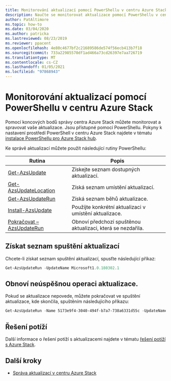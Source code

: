 ```yaml
---
title: Monitorování aktualizací pomocí PowerShellu v centru Azure Stack
description: Naučte se monitorovat aktualizace pomocí PowerShellu v centru Azure Stack.
author: PatAltimore
ms.topic: how-to
ms.date: 03/04/2020
ms.author: patricka
ms.lastreviewed: 08/23/2019
ms.reviewer: ppacent
ms.openlocfilehash: 4e80c4677bf2c21689586de574f56ecb413b7f18
ms.sourcegitcommit: 733a22985570df1ad466a73cd26397e7aa726719
ms.translationtype: MT
ms.contentlocale: cs-CZ
ms.lasthandoff: 01/05/2021
ms.locfileid: "97868943"
---
```

# <a name="monitor-updates-with-powershell-in-azure-stack-hub"></a>Monitorování aktualizací pomocí PowerShellu v centru Azure Stack

Pomocí koncových bodů správy centra Azure Stack můžete monitorovat a spravovat vaše aktualizace. Jsou přístupné pomocí PowerShellu. Pokyny k nastavení prostředí PowerShell v centru Azure Stack najdete v tématu [instalace PowerShellu pro Azure Stack hub](powershell-install-az-module.md).

Ke správě aktualizací můžete použít následující rutiny PowerShellu:

| Rutina | Popis |
|------------------------------------------------------|-------------|
| [Get-AzsUpdate](/powershell/module/azs.update.admin/get-azsupdate?view=azurestackps-1.8.0) | Získejte seznam dostupných aktualizací. |
| [Get-AzsUpdateLocation](/powershell/module/azs.update.admin/get-azsupdatelocation?view=azurestackps-1.8.0)| Získá seznam umístění aktualizací. |
| [Get-AzsUpdateRun](/powershell/module/azs.update.admin/get-azsupdaterun?view=azurestackps-1.8.0) | Získá seznam běhů aktualizace.  |
| [Install-AzsUpdate](/powershell/module/azs.update.admin/install-azsupdate?view=azurestackps-1.8.0) | Použijte konkrétní aktualizaci v umístění aktualizace. |
| [Pokračovat – AzsUpdateRun](/powershell/module/azs.update.admin/resume-azsupdaterun?view=azurestackps-1.8.0) | Obnoví předchozí spuštěnou aktualizaci, která se nezdařila. |

## <a name="get-a-list-of-update-runs"></a>Získat seznam spuštění aktualizací

Chcete-li získat seznam spuštění aktualizací, spusťte následující příkaz:

```powershell
Get-AzsUpdateRun -UpdateName Microsoft1.0.180302.1
```

## <a name="resume-a-failed-update-operation"></a>Obnoví neúspěšnou operaci aktualizace.

Pokud se aktualizace nepovede, můžete pokračovat ve spuštění aktualizace, kde skončila, spuštěním následujícího příkazu:

```powershell
Get-AzsUpdateRun -Name 5173e9f4-3040-494f-b7a7-738a6331d55c -UpdateName Microsoft1.0.180305.1 | Resume-AzsUpdateRun
```

## <a name="troubleshoot"></a>Řešení potíží

Další informace o řešení potíží s aktualizacemi najdete v tématu [řešení potíží s Azure Stack](azure-stack-troubleshooting.md).

## <a name="next-steps"></a>Další kroky

- [Správa aktualizací v centru Azure Stack](./azure-stack-updates.md)
